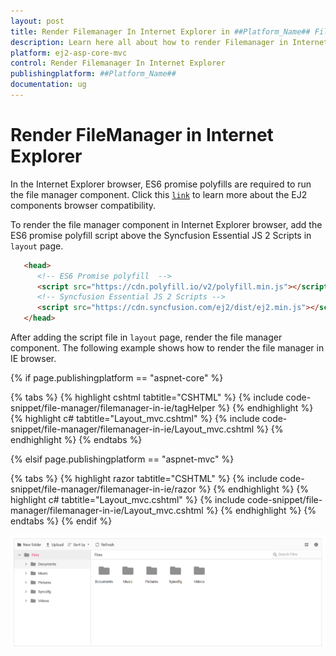 ```yaml
---
layout: post
title: Render Filemanager In Internet Explorer in ##Platform_Name## File Manager
description: Learn here all about how to render Filemanager in Internet Explorer in Syncfusion ##Platform_Name## File Manager component of syncfusion and more.
platform: ej2-asp-core-mvc
control: Render Filemanager In Internet Explorer
publishingplatform: ##Platform_Name##
documentation: ug
---
```


# Render FileManager in Internet Explorer

In the Internet Explorer browser, ES6 promise polyfills are required to run the file manager component. Click this [`link`](https://ej2.syncfusion.com/aspnetcore/documentation/browser/?no-cache=1) to learn more about the EJ2 components browser compatibility.

To render the file manager component in Internet Explorer browser, add the ES6 promise polyfill script above the Syncfusion Essential JS 2 Scripts in `layout` page.

  ```html
     <head>
        <!-- ES6 Promise polyfill  -->
        <script src="https://cdn.polyfill.io/v2/polyfill.min.js"></script>
        <!-- Syncfusion Essential JS 2 Scripts -->
        <script src="https://cdn.syncfusion.com/ej2/dist/ej2.min.js"></script>
     </head>
   ```

After adding the script file in `layout` page, render the file manager component. The following example shows how to render the file manager in IE browser.

{% if page.publishingplatform == "aspnet-core" %}

{% tabs %}
{% highlight cshtml tabtitle="CSHTML" %}
{% include code-snippet/file-manager/filemanager-in-ie/tagHelper %}
{% endhighlight %}
{% highlight c# tabtitle="Layout_mvc.cshtml" %}
{% include code-snippet/file-manager/filemanager-in-ie/Layout_mvc.cshtml %}
{% endhighlight %}
{% endtabs %}

{% elsif page.publishingplatform == "aspnet-mvc" %}

{% tabs %}
{% highlight razor tabtitle="CSHTML" %}
{% include code-snippet/file-manager/filemanager-in-ie/razor %}
{% endhighlight %}
{% highlight c# tabtitle="Layout_mvc.cshtml" %}
{% include code-snippet/file-manager/filemanager-in-ie/Layout_mvc.cshtml %}
{% endhighlight %}
{% endtabs %}
{% endif %}




![FileManager largeicons view](./../images/large_icons.PNG)
